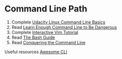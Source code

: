 # Command Line Path

1. Complete [Udacity Linux Command Line Basics](https://eu.udacity.com/course/linux-command-line-basics--ud595)
2. Read [Learn Enough Command Line to Be Dangerous](https://www.learnenough.com/command-line-tutorial)
3. Complete [Interactive Vim Tutorial](http://www.openvim.com/)
4. Read [The Bash Guide](https://guide.bash.academy/)
5. Read [Conquering the Command Line](http://conqueringthecommandline.com/book)

Useful resources [Awesome CLI](https://github.com/sintaxi/awesome-cli)
